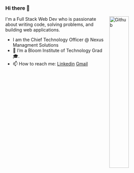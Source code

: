 ### Hi there 👋

<img width="35%" align="right" alt="Github" src="https://user-images.githubusercontent.com/48678280/88862734-4903af80-d201-11ea-968b-9c939d88a37c.gif" />

I'm a Full Stack Web Dev who is passionate about writing code, solving problems, and building web applications.

- I am the Chief Technology Officer @ Nexus Managment Solutions
- 🔭 I’m a Bloom Institute of Technology Grad 🎓.
- 📫 How to reach me: [Linkedin](https://www.linkedin.com/in/jared-brown1/) [Gmail](jared.fe.brown@gmail.com)
